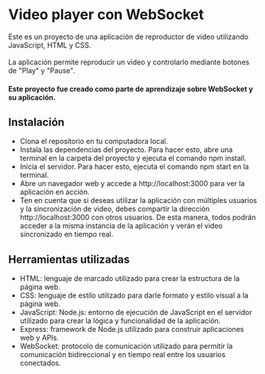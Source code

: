 ﻿# Video player con WebSocket

Este es un proyecto de una aplicación de reproductor de video utilizando JavaScript, HTML y CSS.
<br>
<br>
La aplicación permite reproducir un video y controlarlo mediante botones de "Play" y "Pause". 

#### Este proyecto fue creado como parte de aprendizaje sobre WebSocket y su aplicación.

## Instalación

- Clona el repositorio en tu computadora local.
- Instala las dependencias del proyecto. Para hacer esto, abre una terminal en la carpeta del proyecto y ejecuta el comando npm install.
- Inicia el servidor. Para hacer esto, ejecuta el comando npm start en la terminal.
- Abre un navegador web y accede a http://localhost:3000 para ver la aplicación en acción.
- Ten en cuenta que si deseas utilizar la aplicación con múltiples usuarios y la sincronización de video, debes compartir la dirección http://localhost:3000 con otros usuarios. De esta manera, todos podrán acceder a la misma instancia de la aplicación y verán el video sincronizado en tiempo real.

## Herramientas utilizadas

- HTML: lenguaje de marcado utilizado para crear la estructura de la página web.
- CSS: lenguaje de estilo utilizado para darle formato y estilo visual a la página web.
- JavaScript: Node.js: entorno de ejecución de JavaScript en el servidor utilizado para crear la lógica y funcionalidad de la aplicación.
- Express: framework de Node.js utilizado para construir aplicaciones web y APIs.
- WebSocket: protocolo de comunicación utilizado para permitir la comunicación bidireccional y en tiempo real entre los usuarios conectados.
